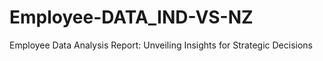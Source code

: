 # Employee-DATA_IND-VS-NZ
Employee Data Analysis Report: Unveiling Insights for Strategic Decisions
